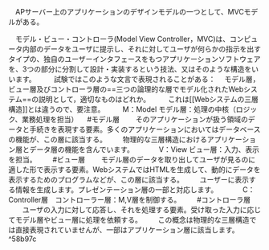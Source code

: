 
　APサーバー上のアプリケーションのデザインモデルの一つとして、MVCモデルがある。

　モデル・ビュー・コントローラ(Model View Controller，MVC)は、コンピュータ内部のデータをユーザに提示し、それに対してユーザが何らかの指示を出すタイプの、独自のユーザーインタフェースをもつアプリケーションソフトウェアを、3つの部分に分割して設計・実装するという技法、又はそのような構造をいいます。
　
　試験ではこのような文言で表現されることがある：
　モデル層，ビュー層及びコントローラ層の==三つの論理的な層でモデル化されたWebシステム==の説明として，適切なものはどれか。
　
　これは[[Webシステムの三層構造]]とは違うので、要注意。
　
　M：Model モデル層：処理の中核（ロジック、業務処理を担当）
　#モデル層
　　そのアプリケーションが扱う領域のデータと手続きを表現する要素。多くのアプリケーションにおいてはデータベースの機能が、この層に該当する。
　　物理的な三層構造におけるアプリケーション層とデータ層の機能を含んでいます。
　　
　V：View ビュー層：入力、表示を担当。
　　#ビュー層
　　モデル層のデータを取り出してユーザが見るのに適した形で表示する要素。WebシステムではHTMLを生成して、動的にデータを表示するためのプログラムなどが、この層に該当する。
　　ユーザーに表示する情報を生成します。プレゼンテーション層の一部と対応します。
　　
　C：Controller層　コントローラー層：M,V層を制御する。
　　#コントローラ層
　　ユーザの入力に対して応答し、それを処理する要素。受け取った入力に応じてモデル層やビュー層に処理を依頼する。
　　この概念は物理的な三層構造では直接表現されていませんが、一部はアプリケーション層に該当します。
 ^58b97c
